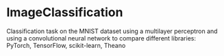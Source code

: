 # ImageClassification
Classification task on the MNIST dataset using a multilayer perceptron and using a convolutional neural network to compare different libraries: PyTorch, TensorFlow, scikit-learn, Theano
